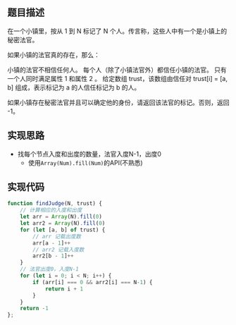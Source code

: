 ## 题目描述
在一个小镇里，按从 1 到 N 标记了 N 个人。传言称，这些人中有一个是小镇上的秘密法官。

如果小镇的法官真的存在，那么：

小镇的法官不相信任何人。
每个人（除了小镇法官外）都信任小镇的法官。
只有一个人同时满足属性 1 和属性 2 。
给定数组 trust，该数组由信任对 trust[i] = [a, b] 组成，表示标记为 a 的人信任标记为 b 的人。

如果小镇存在秘密法官并且可以确定他的身份，请返回该法官的标记。否则，返回 -1。

## 实现思路
* 找每个节点入度和出度的数量，法官入度N-1，出度0
  * 使用`Array(Num).fill(Num)`的API(不熟悉)
## 实现代码
```javascript
function findJudge(N, trust) {
    // 计算相应的入度和出度
    let arr = Array(N).fill(0)
    let arr2 = Array(N).fill(0)
    for (let [a, b] of trust) {
        // arr 记载出度数
        arr[a - 1]++
        // arr2 记载入度数
        arr2[b - 1]++
    }
    // 法官出度0，入度N-1
    for (let i = 0; i < N; i++) {
        if (arr[i] === 0 && arr2[i] === N-1) {
            return i + 1
        }
    }
    return -1
};
```